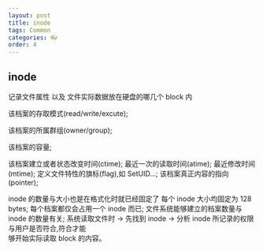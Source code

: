 ```yaml
---
layout: post
title: inode
tags: Common
categories: 👓
order: 4
---
```


## inode
记录文件属性 以及 文件实际数据放在硬盘的哪几个 block 内

该档案的存取模式(read/write/excute);  

该档案的所属群组(owner/group);  

该档案的容量;  

该档案建立或者状态改变时间(ctime); 
最近一次的读取时间(atime); 
最近修改时间(mtime); 
定义文件特性的旗标(flag),如 SetUID...; 
该档案真正内容的指向 (pointer);  


inode 的数量与大小也是在格式化时就已经固定了 
每个 inode 大小均固定为 128 bytes; 
每个档案都仅会占用一个 inode 而已; 
文件系统能够建立的档案数量与 inode 的数量有关; 
系统读取文件时 → 先找到 inode → 分析 inode 所记录的权限 与用户是否符合,符合才能  
够开始实际读取 block 的内容。  

 



